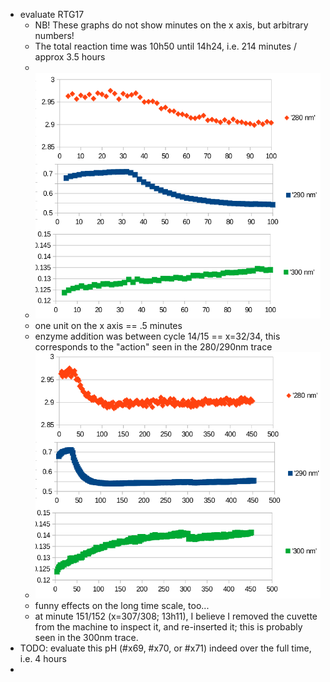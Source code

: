 - evaluate RTG17
	- NB! These graphs do not show minutes on the x axis, but arbitrary numbers!
	- The total reaction time was 10h50 until 14h24, i.e. 214 minutes / approx 3.5 hours
	-
	- ![image.png](../assets/image_1739246481687_0.png)
	- one unit on the x axis == .5 minutes
	- enzyme addition was between cycle 14/15 == x=32/34, this corresponds to the "action" seen in the 280/290nm trace
	- ![image.png](../assets/image_1739246837129_0.png)
	- funny effects on the long time scale, too...
	- at minute 151/152 (x=307/308; 13h11), I believe I removed the cuvette from the machine to inspect it, and re-inserted it; this is probably seen in the 300nm trace.
- TODO: evaluate this pH (#x69, #x70, or #x71) indeed over the full time, i.e. 4 hours
-